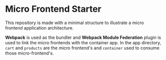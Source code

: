 # Micro Frontend Starter

This repository is made with a minimal structure to illustrate a micro frontend application architecture.

**Webpack** is used as the bundler and **Webpack Module Federation** plugin is used to link the micro frontends with the container app. In the app directory, `cart` and `products` are the micro frontend's and `container` used to consume those micro-frontend's.
